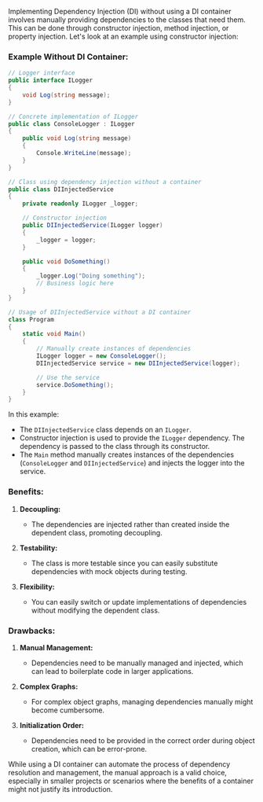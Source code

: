 Implementing Dependency Injection (DI) without using a DI container involves manually providing dependencies to the classes that need them. This can be done through constructor injection, method injection, or property injection. Let's look at an example using constructor injection:

### Example Without DI Container:

```csharp
// Logger interface
public interface ILogger
{
    void Log(string message);
}

// Concrete implementation of ILogger
public class ConsoleLogger : ILogger
{
    public void Log(string message)
    {
        Console.WriteLine(message);
    }
}

// Class using dependency injection without a container
public class DIInjectedService
{
    private readonly ILogger _logger;

    // Constructor injection
    public DIInjectedService(ILogger logger)
    {
        _logger = logger;
    }

    public void DoSomething()
    {
        _logger.Log("Doing something");
        // Business logic here
    }
}

// Usage of DIInjectedService without a DI container
class Program
{
    static void Main()
    {
        // Manually create instances of dependencies
        ILogger logger = new ConsoleLogger();
        DIInjectedService service = new DIInjectedService(logger);

        // Use the service
        service.DoSomething();
    }
}
```

In this example:

- The `DIInjectedService` class depends on an `ILogger`.
- Constructor injection is used to provide the `ILogger` dependency. The dependency is passed to the class through its constructor.
- The `Main` method manually creates instances of the dependencies (`ConsoleLogger` and `DIInjectedService`) and injects the logger into the service.

### Benefits:

1. **Decoupling:**
   - The dependencies are injected rather than created inside the dependent class, promoting decoupling.
  
2. **Testability:**
   - The class is more testable since you can easily substitute dependencies with mock objects during testing.

3. **Flexibility:**
   - You can easily switch or update implementations of dependencies without modifying the dependent class.

### Drawbacks:

1. **Manual Management:**
   - Dependencies need to be manually managed and injected, which can lead to boilerplate code in larger applications.

2. **Complex Graphs:**
   - For complex object graphs, managing dependencies manually might become cumbersome.

3. **Initialization Order:**
   - Dependencies need to be provided in the correct order during object creation, which can be error-prone.

While using a DI container can automate the process of dependency resolution and management, the manual approach is a valid choice, especially in smaller projects or scenarios where the benefits of a container might not justify its introduction.